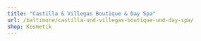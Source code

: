 ```yaml
---
title: "Castilla & Villegas Boutique & Day Spa"
url: /baltimore/castilla-und-villegas-boutique-und-day-spa/
shop: Kosmetik
---
```

